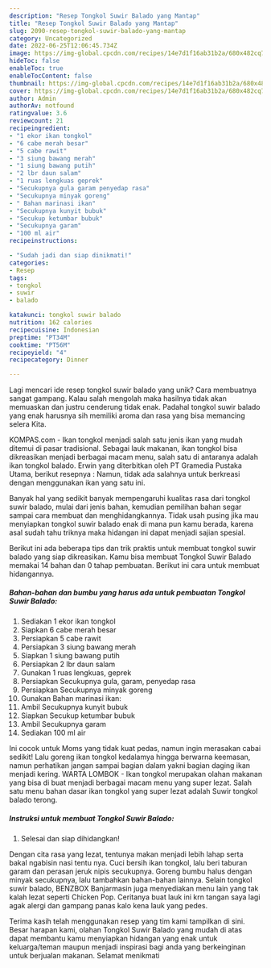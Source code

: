 ```yaml
---
description: "Resep Tongkol Suwir Balado yang Mantap"
title: "Resep Tongkol Suwir Balado yang Mantap"
slug: 2090-resep-tongkol-suwir-balado-yang-mantap
category: Uncategorized
date: 2022-06-25T12:06:45.734Z
image: https://img-global.cpcdn.com/recipes/14e7d1f16ab31b2a/680x482cq70/tongkol-suwir-balado-foto-resep-utama.jpg
hideToc: false
enableToc: true
enableTocContent: false
thumbnail: https://img-global.cpcdn.com/recipes/14e7d1f16ab31b2a/680x482cq70/tongkol-suwir-balado-foto-resep-utama.jpg
cover: https://img-global.cpcdn.com/recipes/14e7d1f16ab31b2a/680x482cq70/tongkol-suwir-balado-foto-resep-utama.jpg
author: Admin
authorAv: notfound
ratingvalue: 3.6
reviewcount: 21
recipeingredient:
- "1 ekor ikan tongkol"
- "6 cabe merah besar"
- "5 cabe rawit"
- "3 siung bawang merah"
- "1 siung bawang putih"
- "2 lbr daun salam"
- "1 ruas lengkuas geprek"
- "Secukupnya gula garam penyedap rasa"
- "Secukupnya minyak goreng"
- " Bahan marinasi ikan"
- "Secukupnya kunyit bubuk"
- "Secukup ketumbar bubuk"
- "Secukupnya garam"
- "100 ml air"
recipeinstructions:

- "Sudah jadi dan siap dinikmati!"
categories:
- Resep
tags:
- tongkol
- suwir
- balado

katakunci: tongkol suwir balado 
nutrition: 162 calories
recipecuisine: Indonesian
preptime: "PT34M"
cooktime: "PT56M"
recipeyield: "4"
recipecategory: Dinner

---
```





Lagi mencari ide resep tongkol suwir balado yang unik? Cara membuatnya sangat gampang. Kalau salah mengolah maka hasilnya tidak akan memuaskan dan justru cenderung tidak enak. Padahal tongkol suwir balado yang enak harusnya sih memiliki aroma dan rasa yang bisa memancing selera Kita.





KOMPAS.com - Ikan tongkol menjadi salah satu jenis ikan yang mudah ditemui di pasar tradisional. Sebagai lauk makanan, ikan tongkol bisa dikreasikan menjadi berbagai macam menu, salah satu di antaranya adalah ikan tongkol balado. Erwin yang diterbitkan oleh PT Gramedia Pustaka Utama, berikut resepnya : Namun, tidak ada salahnya untuk berkreasi dengan menggunakan ikan yang satu ini.

Banyak hal yang sedikit banyak mempengaruhi kualitas rasa dari tongkol suwir balado, mulai dari jenis bahan, kemudian pemilihan bahan segar sampai cara membuat dan menghidangkannya. Tidak usah pusing jika mau menyiapkan tongkol suwir balado enak di mana pun kamu berada, karena asal sudah tahu triknya maka hidangan ini dapat menjadi sajian spesial.






Berikut ini ada beberapa tips dan trik praktis untuk membuat tongkol suwir balado yang siap dikreasikan. Kamu bisa membuat Tongkol Suwir Balado memakai 14 bahan dan 0 tahap pembuatan. Berikut ini cara untuk membuat hidangannya.

<!--inarticleads1-->

##### Bahan-bahan dan bumbu yang harus ada untuk pembuatan Tongkol Suwir Balado:

1. Sediakan 1 ekor ikan tongkol
1. Siapkan 6 cabe merah besar
1. Persiapkan 5 cabe rawit
1. Persiapkan 3 siung bawang merah
1. Siapkan 1 siung bawang putih
1. Persiapkan 2 lbr daun salam
1. Gunakan 1 ruas lengkuas, geprek
1. Persiapkan Secukupnya gula, garam, penyedap rasa
1. Persiapkan Secukupnya minyak goreng
1. Gunakan  Bahan marinasi ikan:
1. Ambil Secukupnya kunyit bubuk
1. Siapkan Secukup ketumbar bubuk
1. Ambil Secukupnya garam
1. Sediakan 100 ml air


Ini cocok untuk Moms yang tidak kuat pedas, namun ingin merasakan cabai sedikit! Lalu goreng ikan tongkol kedalamya hingga berwarna keemasan, namun perhatikan jangan sampai bagian dalam yakni bagian daging ikan menjadi kering. WARTA LOMBOK - Ikan tongkol merupakan olahan makanan yang bisa di buat menjadi berbagai macam menu yang super lezat. Salah satu menu bahan dasar ikan tongkol yang super lezat adalah Suwir tongkol balado terong. 

<!--inarticleads2-->

##### Instruksi untuk membuat Tongkol Suwir Balado:


1. Selesai dan siap dihidangkan!

Dengan cita rasa yang lezat, tentunya makan menjadi lebih lahap serta bakal ngabisin nasi tentu nya. Cuci bersih ikan tongkol, lalu beri taburan garam dan perasan jeruk nipis secukupnya. Goreng bumbu halus dengan minyak secukupnya, lalu tambahkan bahan-bahan lainnya. Selain tongkol suwir balado, BENZBOX Banjarmasin juga menyediakan menu lain yang tak kalah lezat seperti Chicken Pop. Ceritanya buat lauk ini krn tangan saya lagi agak alergi dan gampang panas kalo kena lauk yang pedes. 

Terima kasih telah menggunakan resep yang tim kami tampilkan di sini. Besar harapan kami, olahan Tongkol Suwir Balado yang mudah di atas dapat membantu kamu menyiapkan hidangan yang enak untuk keluarga/teman maupun menjadi inspirasi bagi anda yang berkeinginan untuk berjualan makanan. Selamat menikmati
